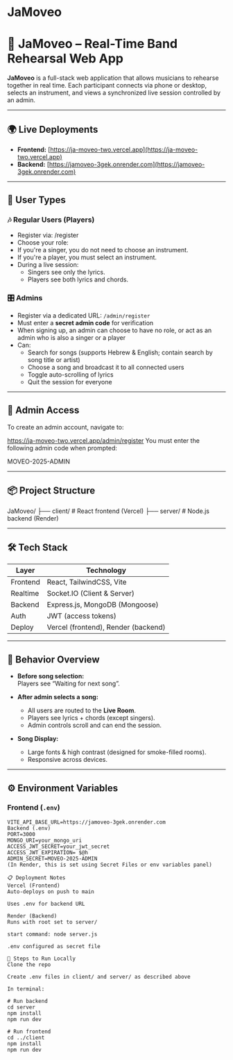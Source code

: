 # JaMoveo

# 🎵 JaMoveo – Real-Time Band Rehearsal Web App

**JaMoveo** is a full-stack web application that allows musicians to rehearse together in real time. Each participant connects via phone or desktop, selects an instrument, and views a synchronized live session controlled by an admin.

---

## 🌍 Live Deployments

- **Frontend:** [https://ja-moveo-two.vercel.app](https://ja-moveo-two.vercel.app)  
- **Backend:** [https://jamoveo-3gek.onrender.com](https://jamoveo-3gek.onrender.com)

---

## 👥 User Types

### 🎶 Regular Users (Players)
- Register via: /register
- Choose your role:
- If you're a singer, you do not need to choose an instrument.
- If you're a player, you must select an instrument.
- During a live session:
  - Singers see only the lyrics.
  - Players see both lyrics and chords.

### 🎛️ Admins
- Register via a dedicated URL: `/admin/register`
- Must enter a **secret admin code** for verification
- When signing up, an admin can choose to have no role, or act as an admin who is also a singer or a player
- Can:
  - Search for songs (supports Hebrew & English; contain search by song title or artist)
  - Choose a song and broadcast it to all connected users
  - Toggle auto-scrolling of lyrics
  - Quit the session for everyone
  
---

## 🔐 Admin Access

To create an admin account, navigate to:

https://ja-moveo-two.vercel.app/admin/register
You must enter the following admin code when prompted:

MOVEO-2025-ADMIN

---

## 📦 Project Structure

JaMoveo/
├── client/ # React frontend (Vercel)
├── server/ # Node.js backend (Render)

---

## 🛠️ Tech Stack

| Layer     | Technology                          |
|-----------|-------------------------------------|
| Frontend  | React, TailwindCSS, Vite            |
| Realtime  | Socket.IO (Client & Server)         |
| Backend   | Express.js, MongoDB (Mongoose)      |
| Auth      | JWT (access tokens)                 |
| Deploy    | Vercel (frontend), Render (backend) |

---

## 🔄 Behavior Overview

- **Before song selection:**  
  Players see “Waiting for next song”.

- **After admin selects a song:**  
  - All users are routed to the **Live Room**.
  - Players see lyrics + chords (except singers).
  - Admin controls scroll and can end the session.

- **Song Display:**  
  - Large fonts & high contrast (designed for smoke-filled rooms).
  - Responsive across devices.

---

## ⚙️ Environment Variables

### Frontend (`.env`)
```env
VITE_API_BASE_URL=https://jamoveo-3gek.onrender.com
Backend (.env)
PORT=3000
MONGO_URI=your_mongo_uri
ACCESS_JWT_SECRET=your_jwt_secret
ACCESS_JWT_EXPIRATION= $@h
ADMIN_SECRET=MOVEO-2025-ADMIN
(In Render, this is set using Secret Files or env variables panel)

📋 Deployment Notes
Vercel (Frontend)
Auto-deploys on push to main

Uses .env for backend URL

Render (Backend)
Runs with root set to server/

start command: node server.js

.env configured as secret file

👣 Steps to Run Locally
Clone the repo

Create .env files in client/ and server/ as described above

In terminal:

# Run backend
cd server
npm install
npm run dev

# Run frontend
cd ../client
npm install
npm run dev
